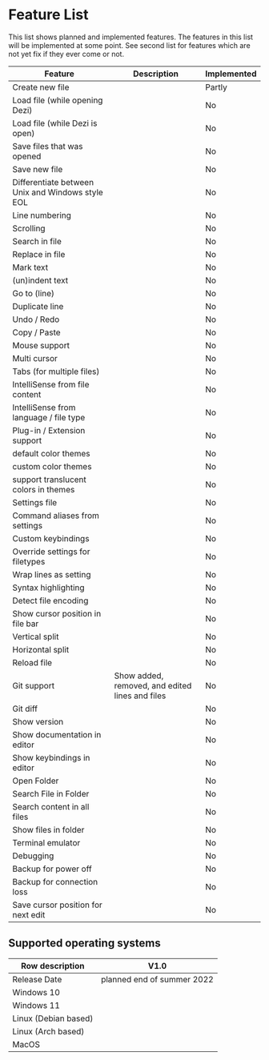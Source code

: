 # Feature List

This list shows planned and implemented features.
The features in this list will be implemented at some point.
See second list for features which are not yet fix if they ever come or not.

| Feature | Description | Implemented |
| ------- | ----------- | ----------- |
| Create new file |  | Partly |
| Load file (while opening Dezi) |  | No |
| Load file (while Dezi is open) |  | No |
| Save files that was opened |  | No |
| Save new file |  | No |
| Differentiate between Unix and Windows style EOL |  | No |
| Line numbering |  | No |
| Scrolling |  | No |
| Search in file |  | No |
| Replace in file |  | No |
| Mark text |  | No |
| (un)indent text |  | No |
| Go to (line) |  | No |
| Duplicate line |  | No |
| Undo / Redo |  | No |
| Copy / Paste |  | No |
| Mouse support |  | No |
| Multi cursor |  | No |
| Tabs (for multiple files) |  | No |
| IntelliSense from file content |  | No |
| IntelliSense from language / file type |  | No |
| Plug-in / Extension support |  | No |
| default color themes |  | No |
| custom color themes |  | No |
| support translucent colors in themes |  | No |
| Settings file |  | No |
| Command aliases from settings |  | No |
| Custom keybindings | | No |
| Override settings for filetypes |  | No |
| Wrap lines as setting |  | No |
| Syntax highlighting |  | No |
| Detect file encoding |  | No |
| Show cursor position in file bar |  | No |
| Vertical split |  | No |
| Horizontal split |  | No |
| Reload file |  | No |
| Git support | Show added, removed, and edited lines and files | No |
| Git diff | | No |
| Show version |  | No |
| Show documentation in editor |  | No |
| Show keybindings in editor |  | No |
| Open Folder |  | No |
| Search File in Folder |  | No |
| Search content in all files |  | No |
| Show files in folder |  | No |
| Terminal emulator |  | No |
| Debugging |  | No |
| Backup for power off |  | No |
| Backup for connection loss |  | No |
| Save cursor position for next edit |  | No |

## Supported operating systems

| Row description | V1.0 |
| --------------- | ---- |
| Release Date | planned end of summer 2022 |
| Windows 10 | |
| Windows 11 | |
| Linux (Debian based) | |
| Linux (Arch based) | |
| MacOS | |
